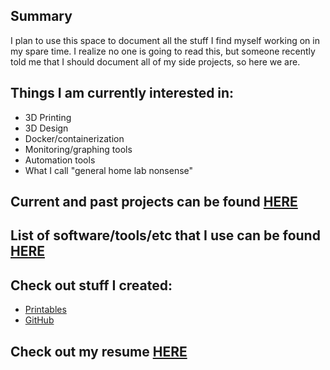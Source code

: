 ## Summary
I plan to use this space to document all the stuff I find myself working on in my spare time. I realize no one is going to read this, but someone recently told me that I should document all of my side projects, so here we are. 

## Things I am currently interested in:
- 3D Printing
- 3D Design
- Docker/containerization
- Monitoring/graphing tools
- Automation tools
- What I call "general home lab nonsense"

## Current and past projects can be found [HERE](/projects.md)

## List of software/tools/etc that I use can be found [HERE](/stuffiuse.md)

## Check out stuff I created:
- [Printables](https://www.printables.com/@ccmpbll)
- [GitHub](https://github.com/ccmpbll)

## Check out my resume [HERE](/resume.md)
